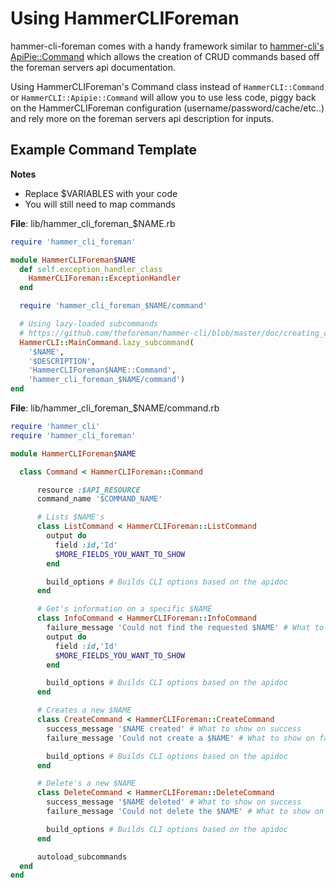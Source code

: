 Using HammerCLIForeman
======================

hammer-cli-foreman comes with a handy framework similar to [hammer-cli's ApiPie::Command](https://github.com/theforeman/hammer-cli/blob/master/doc/creating_apipie_commands.md#creating-commands-for-restful-api-with-apipie) which allows the creation of CRUD commands based off the foreman servers api documentation. 

Using HammerCLIForeman's Command class instead of ```HammerCLI::Command``` or ```HammerCLI::Apipie::Command``` will allow you to use less code, piggy back on the HammerCLIForeman configuration (username/password/cache/etc..) and rely more on the foreman servers api description for inputs.



Example Command Template
------------------------

**Notes**
* Replace $VARIABLES with your code
* You will still need to map commands


**File**: lib/hammer_cli_foreman_$NAME.rb
```ruby
require 'hammer_cli_foreman'

module HammerCLIForeman$NAME
  def self.exception_handler_class
    HammerCLIForeman::ExceptionHandler
  end

  require 'hammer_cli_foreman_$NAME/command'

  # Using lazy-loaded subcommands
  # https://github.com/theforeman/hammer-cli/blob/master/doc/creating_commands.md#lazy-loaded-subcommands
  HammerCLI::MainCommand.lazy_subcommand(
    '$NAME',
    '$DESCRIPTION',
    'HammerCLIForeman$NAME::Command',
    'hammer_cli_foreman_$NAME/command')
end

```


**File**: lib/hammer_cli_foreman_$NAME/command.rb
```ruby
require 'hammer_cli'
require 'hammer_cli_foreman'

module HammerCLIForeman$NAME

  class Command < HammerCLIForeman::Command

      resource :$API_RESOURCE
      command_name '$COMMAND_NAME'

      # Lists $NAME's
      class ListCommand < HammerCLIForeman::ListCommand
        output do
          field :id,'Id'
          $MORE_FIELDS_YOU_WANT_TO_SHOW
        end

        build_options # Builds CLI options based on the apidoc
      end

      # Get's information on a specific $NAME
      class InfoCommand < HammerCLIForeman::InfoCommand
        failure_message 'Could not find the requested $NAME' # What to show on failure
        output do
          field :id,'Id'
          $MORE_FIELDS_YOU_WANT_TO_SHOW
        end

        build_options # Builds CLI options based on the apidoc
      end

      # Creates a new $NAME
      class CreateCommand < HammerCLIForeman::CreateCommand
        success_message '$NAME created' # What to show on success
        failure_message 'Could not create a $NAME' # What to show on failure

        build_options # Builds CLI options based on the apidoc
      end

      # Delete's a new $NAME
      class DeleteCommand < HammerCLIForeman::DeleteCommand
        success_message '$NAME deleted' # What to show on success
        failure_message 'Could not delete the $NAME' # What to show on failure

        build_options # Builds CLI options based on the apidoc
      end

      autoload_subcommands
  end
end
```
